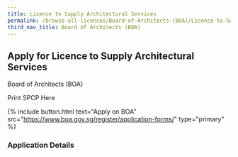```yaml
---
title: Licence to Supply Architectural Services
permalink: /browse-all-licences/Board-of-Architects-(BOA)/Licence-to-Supply-Architectural-Services
third_nav_title: Board of Architects (BOA)
---
```


## Apply for Licence to Supply Architectural Services

Board of Architects (BOA)

Print SPCP Here


{% include button.html text="Apply on BOA" src="https://www.boa.gov.sg/register/application-forms/" type="primary" %}

### Application Details

